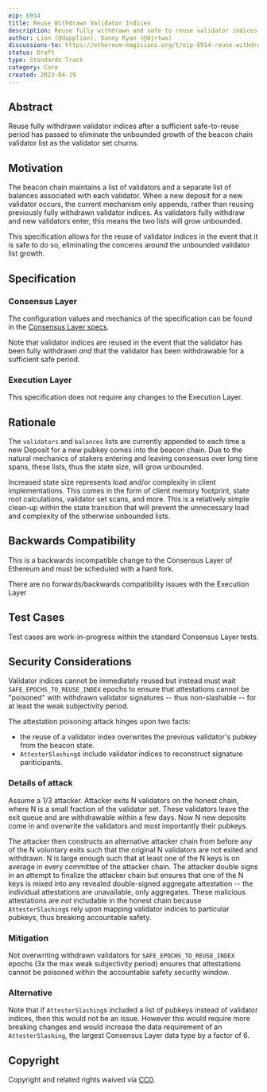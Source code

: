 ```yaml
---
eip: 6914
title: Reuse Withdrawn Validator Indices
description: Reuse fully withdrawn and safe to reuse validator indices for new beacon chain deposits.
author: Lion (@dapplion), Danny Ryan (@djrtwo)
discussions-to: https://ethereum-magicians.org/t/eip-6914-reuse-withdrawn-validator-indices/15253
status: Draft
type: Standards Track
category: Core
created: 2023-04-19
---
```


## Abstract

Reuse fully withdrawn validator indices after a sufficient safe-to-reuse period has passed to eliminate the unbounded growth of the beacon chain validator list as the validator set churns.

## Motivation

The beacon chain maintains a list of validators and a separate list of balances associated with each validator. When a new deposit for a new validator occurs, the current mechanism only appends, rather than reusing previously fully withdrawn validator indices. As validators fully withdraw and new validators enter, this means the two lists will grow unbounded.

This specification allows for the reuse of validator indices in the event that it is safe to do so, eliminating the concerns around the unbounded validator list growth.

## Specification

### Consensus Layer

The configuration values and mechanics of the specification can be found in the [Consensus Layer specs](https://github.com/ethereum/consensus-specs/specs/_features/eip6914).

Note that validator indices are reused in the event that the validator has been fully withdrawn *and* that the validator has been withdrawable for a sufficient safe period.

### Execution Layer

This specification does not require any changes to the Execution Layer.

## Rationale

The `validators` and `balances` lists are currently appended to each time a new Deposit for a new pubkey comes into the beacon chain. Due to the natural mechanics of stakers entering and leaving consensus over long time spans, these lists, thus the state size, will grow unbounded.

Increased state size represents load and/or complexity in client implementations. This comes in the form of client memory footprint, state root calculations, validator set scans, and more. This is a relatively simple clean-up within the state transition that will prevent the unnecessary load and complexity of the otherwise unbounded lists.

## Backwards Compatibility

This is a backwards incompatible change to the Consensus Layer of Ethereum and must be scheduled with a hard fork.

There are no forwards/backwards compatibility issues with the Execution Layer

## Test Cases

Test cases are work-in-progress within the standard Consensus Layer tests.

## Security Considerations

Validator indices cannot be immediately reused but instead must wait `SAFE_EPOCHS_TO_REUSE_INDEX` epochs to ensure that attestations cannot be "poisoned" with withdrawn validator signatures -- thus non-slashable -- for at least the weak subjectivity period.

The attestation poisoning attack hinges upon two facts:

* the reuse of a validator index overwrites the previous validator's pubkey from the beacon state.
* `AttesterSlashing`s include validator indices to reconstruct signature pariticipants.

### Details of attack

Assume a 1/3 attacker. Attacker exits N validators on the honest chain, where N is a small fraction of the validator set. These validators leave the exit queue and are withdrawable within a few days. Now N new deposits come in and overwrite the validators and most importantly their pubkeys.

The attacker then constructs an alternative attacker chain from before any of the N voluntary exits such that the original N validators are not exited and withdrawn. N is large enough such that at least one of the N keys is on average in every committee of the attacker chain. The attacker double signs in an attempt to finalize the attacker chain but ensures that one of the N keys is mixed into any revealed double-signed aggregate attestation -- the individual attestations are unavailable, only aggregates. These malicious attestations are *not* includable in the honest chain because `AttesterSlashing`s rely upon mapping validator indices to particular pubkeys, thus breaking accountable safety.

### Mitigation

Not overwriting withdrawn validators for `SAFE_EPOCHS_TO_REUSE_INDEX` epochs (3x the max weak subjectivity period) ensures that attestations cannot be poisoned within the accountable safety security window.

### Alternative

Note that if `AttesterSlashing`s included a list of pubkeys instead of validator indices, then this would not be an issue. However this would require more breaking changes and would increase the data requirement of an `AttesterSlashing`, the largest Consensus Layer data type by a factor of 6.

## Copyright

Copyright and related rights waived via [CC0](../LICENSE.md).

